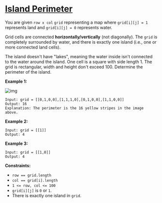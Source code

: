 # [Island Perimeter](https://leetcode.com/problems/island-perimeter/)

You are given `row x col` `grid` representing a map where `grid[i][j] = 1` represents land and `grid[i][j] = 0` represents water.

Grid cells are connected **horizontally/vertically** (not diagonally). The `grid` is completely surrounded by water, and there is exactly one island (i.e., one or more connected land cells).

The island doesn't have "lakes", meaning the water inside isn't connected to the water around the island. One cell is a square with side length 1. The grid is rectangular, width and height don't exceed 100. Determine the perimeter of the island.

**Example 1:**

![img](https://assets.leetcode.com/uploads/2018/10/12/island.png)

```
Input: grid = [[0,1,0,0],[1,1,1,0],[0,1,0,0],[1,1,0,0]]
Output: 16
Explanation: The perimeter is the 16 yellow stripes in the image above.
```

**Example 2:**

```
Input: grid = [[1]]
Output: 4
```

**Example 3:**

```
Input: grid = [[1,0]]
Output: 4
```

**Constraints:**

- `row == grid.length`
- `col == grid[i].length`
- `1 <= row, col <= 100`
- `grid[i][j]` is `0` or `1`.
- There is exactly one island in `grid`.